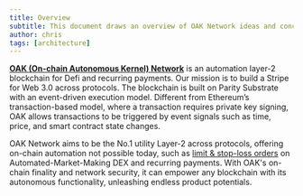 ```yaml
---
title: Overview
subtitle: This document draws an overview of OAK Network ideas and concepts
author: chris
tags: [architecture]
---
```


[__OAK (On-chain Autonomous Kernel) Network__](https://oak.tech) is an automation layer-2 blockchain for Defi and recurring payments. Our mission is to build a Stripe for Web 3.0 across protocols. The blockchain is built on Parity Substrate with an event-driven execution model. Different from Ethereum’s transaction-based model, where a transaction requires private key signing, OAK allows transactions to be triggered by event signals such as time, price, and smart contract state changes. 
 
OAK Network aims to be the No.1 utility Layer-2 across protocols, offering on-chain automation not possible today, such as [limit & stop-loss orders](https://docs.uniswap.org/protocol/concepts/V3-overview/range-orders) on Automated-Market-Making DEX and recurring payments. With OAK's on-chain finality and network security, it can empower any blockchain with its autonomous functionality, unleashing endless product potentials.